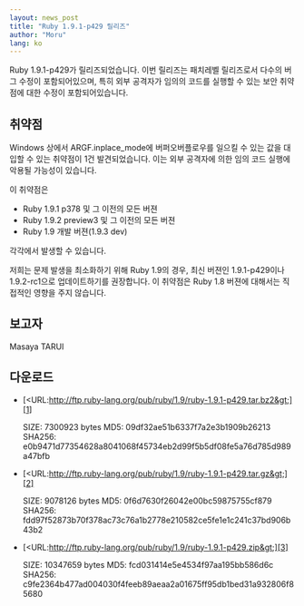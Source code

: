 ```yaml
---
layout: news_post
title: "Ruby 1.9.1-p429 릴리즈"
author: "Moru"
lang: ko
---
```


Ruby 1.9.1-p429가 릴리즈되었습니다. 이번 릴리즈는 패치레벨 릴리즈로서 다수의 버그 수정이 포함되어있으며, 특히 외부
공격자가 임의의 코드를 실행할 수 있는 보안 취약점에 대한 수정이 포함되어있습니다.

## 취약점

Windows 상에서 ARGF.inplace\_mode에 버퍼오버플로우를 일으킬 수 있는 값을 대입할 수 있는 취약점이 1건
발견되었습니다. 이는 외부 공격자에 의한 임의 코드 실행에 악용될 가능성이 있습니다.

이 취약점은

* Ruby 1.9.1 p378 및 그 이전의 모든 버젼
* Ruby 1.9.2 preview3 및 그 이전의 모든 버젼
* Ruby 1.9 개발 버젼(1.9.3 dev)

각각에서 발생할 수 있습니다.

저희는 문제 발생을 최소화하기 위해 Ruby 1.9의 경우, 최신 버젼인 1.9.1-p429이나 1.9.2-rc1으로
업데이트하기를 권장합니다. 이 취약점은 Ruby 1.8 버젼에 대해서는 직접적인 영향을 주지 않습니다.

## 보고자

Masaya TARUI

## 다운로드

* [&lt;URL:http://ftp.ruby-lang.org/pub/ruby/1.9/ruby-1.9.1-p429.tar.bz2&gt;][1]

  SIZE: 7300923 bytes MD5: 09df32ae51b6337f7a2e3b1909b26213 SHA256:
  e0b9471d77354628a8041068f45734eb2d99f5b5df08fe5a76d785d989a47bfb

* [&lt;URL:http://ftp.ruby-lang.org/pub/ruby/1.9/ruby-1.9.1-p429.tar.gz&gt;][2]

  SIZE: 9078126 bytes MD5: 0f6d7630f26042e00bc59875755cf879 SHA256:
  fdd97f52873b70f378ac73c76a1b2778e210582ce5fe1e1c241c37bd906b43b2

* [&lt;URL:http://ftp.ruby-lang.org/pub/ruby/1.9/ruby-1.9.1-p429.zip&gt;][3]

  SIZE: 10347659 bytes MD5: fcd031414e5e4534f97aa195bb586d6c SHA256:
  c9fe2364b477ad004030f4feeb89aeaa2a01675ff95db1bed31a932806f85680



[1]: http://ftp.ruby-lang.org/pub/ruby/1.9/ruby-1.9.1-p429.tar.bz2 
[2]: http://ftp.ruby-lang.org/pub/ruby/1.9/ruby-1.9.1-p429.tar.gz 
[3]: http://ftp.ruby-lang.org/pub/ruby/1.9/ruby-1.9.1-p429.zip 

